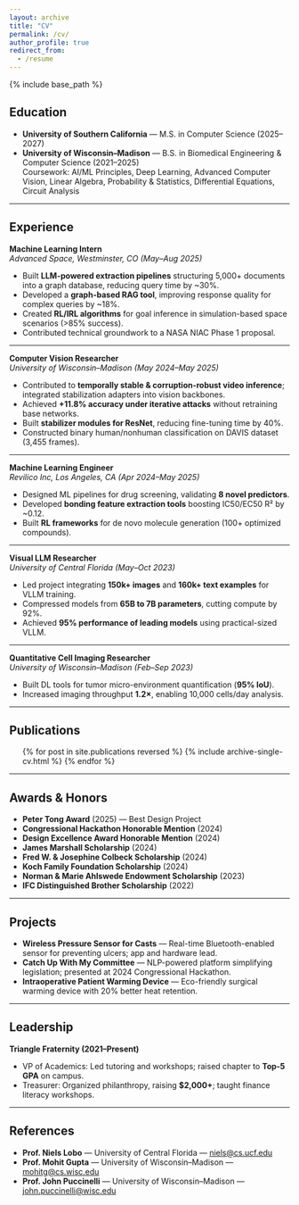 ```yaml
---
layout: archive
title: "CV"
permalink: /cv/
author_profile: true
redirect_from:
  - /resume
---
```


{% include base_path %}

## Education
- **University of Southern California** — M.S. in Computer Science (2025–2027)
- **University of Wisconsin–Madison** — B.S. in Biomedical Engineering & Computer Science (2021–2025)  
  Coursework: AI/ML Principles, Deep Learning, Advanced Computer Vision, Linear Algebra, Probability & Statistics, Differential Equations, Circuit Analysis

---

## Experience

**Machine Learning Intern**  
_Advanced Space, Westminster, CO (May–Aug 2025)_  
- Built **LLM-powered extraction pipelines** structuring 5,000+ documents into a graph database, reducing query time by ~30%.  
- Developed a **graph-based RAG tool**, improving response quality for complex queries by ~18%.  
- Created **RL/IRL algorithms** for goal inference in simulation-based space scenarios (>85% success).  
- Contributed technical groundwork to a NASA NIAC Phase 1 proposal.

---

**Computer Vision Researcher**  
_University of Wisconsin–Madison (May 2024–May 2025)_  
- Contributed to **temporally stable & corruption-robust video inference**; integrated stabilization adapters into vision backbones.  
- Achieved **+11.8% accuracy under iterative attacks** without retraining base networks.  
- Built **stabilizer modules for ResNet**, reducing fine-tuning time by 40%.  
- Constructed binary human/nonhuman classification on DAVIS dataset (3,455 frames).  

---

**Machine Learning Engineer**  
_Revilico Inc, Los Angeles, CA (Apr 2024–May 2025)_  
- Designed ML pipelines for drug screening, validating **8 novel predictors**.  
- Developed **bonding feature extraction tools** boosting IC50/EC50 R² by ~0.12.  
- Built **RL frameworks** for de novo molecule generation (100+ optimized compounds).  

---

**Visual LLM Researcher**  
_University of Central Florida (May–Oct 2023)_  
- Led project integrating **150k+ images** and **160k+ text examples** for VLLM training.  
- Compressed models from **65B to 7B parameters**, cutting compute by 92%.  
- Achieved **95% performance of leading models** using practical-sized VLLM.

---

**Quantitative Cell Imaging Researcher**  
_University of Wisconsin–Madison (Feb–Sep 2023)_  
- Built DL tools for tumor micro-environment quantification (**95% IoU**).  
- Increased imaging throughput **1.2×**, enabling 10,000 cells/day analysis.

---

## Publications
<ul>{% for post in site.publications reversed %}
  {% include archive-single-cv.html %}
{% endfor %}</ul>

---

## Awards & Honors
- **Peter Tong Award** (2025) — Best Design Project  
- **Congressional Hackathon Honorable Mention** (2024)  
- **Design Excellence Award Honorable Mention** (2024)  
- **James Marshall Scholarship** (2024)  
- **Fred W. & Josephine Colbeck Scholarship** (2024)  
- **Koch Family Foundation Scholarship** (2024)  
- **Norman & Marie Ahlswede Endowment Scholarship** (2023)  
- **IFC Distinguished Brother Scholarship** (2022)  

---

## Projects
- **Wireless Pressure Sensor for Casts** — Real-time Bluetooth-enabled sensor for preventing ulcers; app and hardware lead.  
- **Catch Up With My Committee** — NLP-powered platform simplifying legislation; presented at 2024 Congressional Hackathon.  
- **Intraoperative Patient Warming Device** — Eco-friendly surgical warming device with 20% better heat retention.  

---

## Leadership
**Triangle Fraternity (2021–Present)**  
- VP of Academics: Led tutoring and workshops; raised chapter to **Top-5 GPA** on campus.  
- Treasurer: Organized philanthropy, raising **$2,000+**; taught finance literacy workshops.

---

## References
- **Prof. Niels Lobo** — University of Central Florida — niels@cs.ucf.edu  
- **Prof. Mohit Gupta** — University of Wisconsin–Madison — mohitg@cs.wisc.edu  
- **Prof. John Puccinelli** — University of Wisconsin–Madison — john.puccinelli@wisc.edu  
